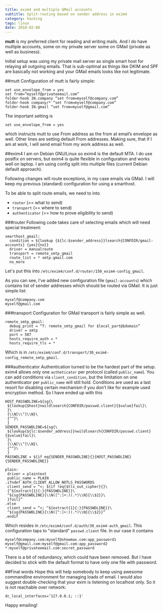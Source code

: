 ```yaml
---
title: exim4 and multiple GMail accounts
subtitle: Split-routing based on sender address in exim4
category: hacking
tags: linux
date: 2018-02-08
---
```


**mutt** is my preferred client for reading and writing mails. And I do have multiple accounts, some on my private server some on GMail (private as well as business).

Initial setup was using my private mail server as single smart host for relaying all outgoing emails. That is sub-optimal as things like DKIM and SPF are basically not working and your GMail emails looks like not legitimate.

##mutt
Configuration of mutt is fairly simple:

```
set use_envelope_from = yes
set from=”myself@privateemail.com”
folder-hook IN.company “set from=myself@company.com”
folder-hook company/* “set from=myself@company.com”
folder-hook IN.gmail “set from=myself@gmail.com”
```

The important setting is

```
set use_envelope_from = yes
```

which instructs mutt to use From address as the from at email’s envelope as well. Other lines are setting default From addresses. Making sure, that if I am at work, I will send email from my work address as well.

##exim4
I am on Debian GNU/Linux so exim4 is the default MTA. I do use postfix on servers, but exim4 is quite flexible in configuration and works well on laptop. I am using config split into multiple files (current Debian default approach).

Following changes will route exceptions, in my case emails via GMail. I will keep my previous (standard) configuration for using a smarthost.

To be able to split route emails, we need to into

  * `router` (== what to send)
  * `transport` (== where to send)
  * `authenticator` (== how to prove eligibility to send)

###router
Following code takes care of selecting emails which will need special treatment:

```
smarthost_gmail:
  condition = ${lookup {${lc:$sender_address}}lsearch{CONFDIR/gmail-accounts} {yes}{no}}
  driver = manualroute
  transport = remote_smtp_gmail
  route_list = * smtp.gmail.com
  no_more
```

Let's put this into `/etc/exim4/conf.d/router/150_exim4-config_gmail`.

As you can see, I’ve added new configuration file (`gmail-accounts`) which contains list of sender addresses which should be routed via GMail. It is just simple list:

```
myself@company.com
myself@gmail.com
```

###transport
Configuration for GMail transport is fairly simple as well.

```
remote_smtp_gmail:
  debug_print = “T: remote_smtp_gmail for $local_part@$domain”
  driver = smtp
  port = 587
  hosts_require_auth = *
  hosts_require_tls = *
```
Which is in `/etc/exim4/conf.d/transport/30_exim4-config_remote_smtp_gmail`.

###authenticator
Authentication turned to be the hardest part of the setup. exim4 allows only one `autheticator` per protocol (called `public_name`). You can add conditions via `client_condition`, but the limitation on one authenticator per `public_name` will still hold. Conditions are used as a last resort for disabling certain mechanism if you don’t like for example used encryption method. So I have ended up with this

```
HOST_PASSWDLINE=${sg{\
 ${lookup{$host}nwildlsearch{CONFDIR/passwd.client}{$value}fail}\
 }\
 {\\N[\\^]\\N}\
 {^^}\
 }
SENDER_PASSWDLINE=${sg{\
 ${lookup{${lc:$sender_address}}nwildlsearch{CONFDIR/passwd.client}{$value}fail}\
 }\
 {\\N[\\^]\\N}\
 {^^}\
 }
PASSWDLINE = ${if eq{SENDER_PASSWDLINE}{}{HOST_PASSWDLINE}{SENDER_PASSWDLINE}}

plain:
 driver = plaintext
 public_name = PLAIN
.ifndef AUTH_CLIENT_ALLOW_NOTLS_PASSWORDS
 client_send = “<; ${if !eq{$tls_out_cipher}{}\
 {^${extract{1}{:}{PASSWDLINE}}\
 ^${sg{PASSWDLINE}{\\N([^:]+:)(.*)\\N}{\\$2}}\
 }fail}”
.else
 client_send = “<; ^${extract{1}{:}{PASSWDLINE}}\
 ^${sg{PASSWDLINE}{\\N([^:]+:)(.*)\\N}{\\$2}}”
.endif
```

Which resides in `/etc/exim4/conf.d/auth/30_exim4-auth_gmail`. This configuration taps to "standard" `passwd.client` file. In our case it contains

```
myself@company.com:myself@showmax.com:app_password1
myself@gmail.com:myself@gmail.com:app_password2
*:myself@privateemail.com:secret_password
```

There is a bit of redundancy, which could have been removed. But I have decided to stick with the default format to have only one file with password.

##Final words
Hope this will help somebody to keep using awesome commandline environment for managing loads of email. I would also suggest double-checking that your exim is listening on localhost only. So it is not reachable over network:

```
dc_local_interfaces=’127.0.0.1; ::1'
```

Happy emailing!
